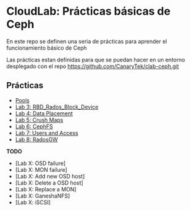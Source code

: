 # CloudLab: Prácticas básicas de Ceph

En este repo se definen una seria de prácticas para aprender el funcionamiento básico de Ceph

Las prácticas estan definidas para que se puedan hacer en un entorno desplegado con el repo https://github.com/CanaryTek/clab-ceph.git

## Prácticas

  * [Pools](Pools.md)
  * [Lab 3: RBD_Rados_Block_Device](labs/03_RBD_Rados_Block_Device.md)
  * [Lab 4: Data Placement](labs/04_Data_Placement.md)
  * [Lab 5: Crush Maps](labs/05_Crush_Maps.md)
  * [Lab 6: CephFS](labs/06_CephFS.md)
  * [Lab 7: Users and Access](labs/07_Users_and_Access.md)
  * [Lab 8: RadosGW](labs/08_RadosGW.md)

**TODO**

  * [Lab X: OSD failure]
  * [Lab X: MON failure]
  * [Lab X: Add new OSD host]
  * [Lab X: Delete a OSD host]
  * [Lab X: Replace a MON]
  * [Lab X: GaneshaNFS]
  * [Lab X: iSCSI]

